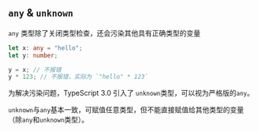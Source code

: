 ## `any` & `unknown`

`any` 类型除了关闭类型检查，还会污染其他具有正确类型的变量

```ts
let x: any = "hello";
let y: number;

y = x; // 不报错
y * 123; // 不报错，实际为 `"hello" * 123`
```

为解决污染问题，TypeScript 3.0 引入了 `unknown`类型，可以视为严格版的`any`。

`unknown`与`any`基本一致，可赋值任意类型，但不能直接赋值给其他类型的变量（除`any`和`unknown`类型）。
